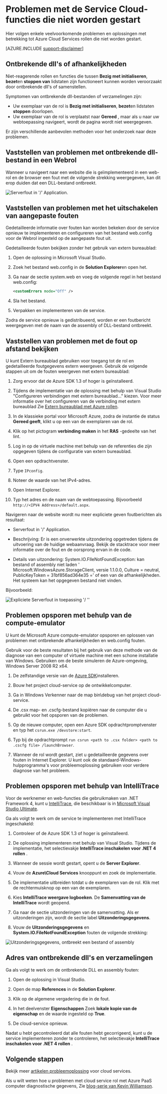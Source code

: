 <properties
   pageTitle="Problemen oplossen met functies die niet worden gestart | Microsoft Azure"
   description="Hier volgen enkele gangbare redenen waarom een rol Cloud-Service niet gestart. Oplossingen voor deze problemen zijn ook beschikbaar."
   services="cloud-services"
   documentationCenter=""
   authors="simonxjx"
   manager="felixwu"
   editor=""
   tags="top-support-issue"/>
<tags
   ms.service="cloud-services"
   ms.devlang="na"
   ms.topic="article"
   ms.tgt_pltfrm="na"
   ms.workload="tbd"
   ms.date="09/02/2016"
   ms.author="v-six" />

# <a name="troubleshoot-cloud-service-roles-that-fail-to-start"></a>Problemen met de Service Cloud-functies die niet worden gestart

Hier volgen enkele veelvoorkomende problemen en oplossingen met betrekking tot Azure Cloud Services rollen die niet worden gestart.

[AZURE.INCLUDE [support-disclaimer](../../includes/support-disclaimer.md)]

## <a name="missing-dlls-or-dependencies"></a>Ontbrekende dll's of afhankelijkheden

Niet-reagerende rollen en functies die tussen **Bezig met initialiseren**, **bezet**en **stoppen van** lidstaten zijn functioneert kunnen worden veroorzaakt door ontbrekende dll's of samenstellen.

Symptomen van ontbrekende dll-bestanden of verzamelingen zijn:

- Uw exemplaar van de rol is **Bezig met initialiseren**, **bezet**en lidstaten **stoppen** doorlopen.
- Uw exemplaar van de rol is verplaatst naar **Gereed** , maar als u naar uw webtoepassing navigeert, wordt de pagina wordt niet weergegeven.

Er zijn verschillende aanbevolen methoden voor het onderzoek naar deze problemen.

## <a name="diagnose-missing-dll-issues-in-a-web-role"></a>Vaststellen van problemen met ontbrekende dll-bestand in een Webrol

Wanneer u navigeert naar een website die is geïmplementeerd in een web-rol en de browser een fout met de volgende strekking weergegeven, kan dit erop duiden dat een DLL-bestand ontbreekt.

![Serverfout in '/' Application.](./media/cloud-services-troubleshoot-roles-that-fail-start/ic503388.png)

## <a name="diagnose-issues-by-turning-off-custom-errors"></a>Vaststellen van problemen met het uitschakelen van aangepaste fouten

Gedetailleerde informatie over fouten kan worden bekeken door de service opnieuw te implementeren en configureren van het bestand web.config voor de Webrol ingesteld op de aangepaste fout uit.

Gedetailleerde fouten bekijken zonder het gebruik van extern bureaublad:

1. Open de oplossing in Microsoft Visual Studio.

2. Zoek het bestand web.config in de **Solution Explorer**en open het.

3. Ga naar de sectie system.web en voeg de volgende regel in het bestand web.config:

    ```xml
    <customErrors mode="Off" />
    ```

4. Sla het bestand.

5. Verpakken en implementeren van de service.

Zodra de service opnieuw is gedistribueerd, worden er een foutbericht weergegeven met de naam van de assembly of DLL-bestand ontbreekt.

## <a name="diagnose-issues-by-viewing-the-error-remotely"></a>Vaststellen van problemen met de fout op afstand bekijken

U kunt Extern bureaublad gebruiken voor toegang tot de rol en gedetailleerde foutgegevens extern weergeven. Gebruik de volgende stappen uit om de fouten weergeven met extern bureaublad:

1. Zorg ervoor dat de Azure SDK 1.3 of hoger is geïnstalleerd.

2. Tijdens de implementatie van de oplossing met behulp van Visual Studio "Configureren verbindingen met extern bureaublad..." kiezen. Voor meer informatie over het configureren van de verbinding met extern bureaublad Zie [Extern bureaublad met Azure rollen](../vs-azure-tools-remote-desktop-roles.md).

3. In de klassieke portal voor Microsoft Azure, zodra de instantie de status **Gereed geeft**, klikt u op een van de exemplaren van de rol.

4. Klik op het pictogram **verbinding maken** in het **RAS** -gedeelte van het lint.

5. Log in op de virtuele machine met behulp van de referenties die zijn opgegeven tijdens de configuratie van extern bureaublad.

6. Open een opdrachtvenster.

7. Type `IPconfig`.

8. Noteer de waarde van het IPv4-adres.

9. Open Internet Explorer.

10. Typ het adres en de naam van de webtoepassing. Bijvoorbeeld `http://<IPV4 Address>/default.aspx`.

Navigeren naar de website wordt nu meer expliciete geven foutberichten als resultaat:

* Serverfout in '/' Application.

* Beschrijving: Er is een onverwerkte uitzondering opgetreden tijdens de uitvoering van de huidige webaanvraag. Bekijk de stacktrace voor meer informatie over de fout en de oorsprong ervan in de code.

* Details van uitzondering: System.IO.FIleNotFoundException: kan bestand of assembly niet laden ' Microsoft.WindowsAzure.StorageClient, versie 1.1.0.0, Culture = neutral, PublicKeyToken = 31bf856ad364e35 =' of een van de afhankelijkheden. Het systeem kan het opgegeven bestand niet vinden.

Bijvoorbeeld:

![Expliciete Serverfout in toepassing '/ ''](./media/cloud-services-troubleshoot-roles-that-fail-start/ic503389.png)

## <a name="diagnose-issues-by-using-the-compute-emulator"></a>Problemen opsporen met behulp van de compute-emulator

U kunt de Microsoft Azure compute-emulator opsporen en oplossen van problemen met ontbrekende afhankelijkheden en web.config fouten.

Gebruik voor de beste resultaten bij het gebruik van deze methode van de diagnose van een computer of virtuele machine met een schone installatie van Windows. Gebruiken om de beste simuleren de Azure-omgeving, Windows Server 2008 R2 x64.

1. De zelfstandige versie van de [Azure SDK](https://azure.microsoft.com/downloads/)installeren.

2. Bouw het project cloud-service op de ontwikkelcomputer.

3. Ga in Windows Verkenner naar de map bin\debug van het project cloud-service.

4. De .csx map- en .cscfg-bestand kopiëren naar de computer die u gebruikt voor het opsporen van de problemen.

5. Op de nieuwe computer, open een Azure SDK opdrachtpromptvenster en typ het `csrun.exe /devstore:start`.

6. Typ bij de opdrachtprompt `run csrun <path to .csx folder> <path to .cscfg file> /launchBrowser`.

7. Wanneer de rol wordt gestart, ziet u gedetailleerde gegevens over fouten in Internet Explorer. U kunt ook de standaard-Windows-hulpprogramma's voor probleemoplossing gebruiken voor verdere diagnose van het probleem.

## <a name="diagnose-issues-by-using-intellitrace"></a>Problemen opsporen met behulp van IntelliTrace

Voor de werknemer en web-functies die gebruikmaken van .NET Framework 4, kunt u [IntelliTrace](https://msdn.microsoft.com/library/dd264915.aspx), die beschikbaar is in [Microsoft Visual Studio Ultimate](https://www.visualstudio.com/products/visual-studio-ultimate-with-MSDN-vs).

Ga als volgt te werk om de service te implementeren met IntelliTrace ingeschakeld:

1. Controleer of de Azure SDK 1.3 of hoger is geïnstalleerd.

2. De oplossing implementeren met behulp van Visual Studio. Tijdens de implementatie, het selectievakje **IntelliTrace inschakelen voor .NET 4 rollen** .

3. Wanneer de sessie wordt gestart, opent u de **Server Explorer**.

4. Vouw de **Azure\\Cloud Services** knooppunt en zoek de implementatie.

5. De implementatie uitbreiden totdat u de exemplaren van de rol. Klik met de rechtermuisknop op een van de exemplaren.

6. Kies **IntelliTrace weergave logboeken**. De **Samenvatting van de IntelliTrace** wordt geopend.

7. Ga naar de sectie uitzonderingen van de samenvatting. Als er uitzonderingen zijn, wordt de sectie label **Uitzonderingsgegevens**.

8. Vouw de **Uitzonderingsgegevens** en **System.IO.FileNotFoundException** fouten de volgende strekking:

![Uitzonderingsgegevens, ontbreekt een bestand of assembly](./media/cloud-services-troubleshoot-roles-that-fail-start/ic503390.png)

## <a name="address-missing-dlls-and-assemblies"></a>Adres van ontbrekende dll's en verzamelingen

Ga als volgt te werk om de ontbrekende DLL en assembly fouten:

1. Open de oplossing in Visual Studio.

2. Open de map **References** in de **Solution Explorer**.

3. Klik op de algemene vergadering die in de fout.

4. In het deelvenster **Eigenschappen** Zoek **lokale kopie van de eigenschap** en de waarde ingesteld op **True**.

5. De cloud-service opnieuw.

Nadat u hebt gecontroleerd dat alle fouten hebt gecorrigeerd, kunt u de service implementeren zonder te controleren, het selectievakje **IntelliTrace inschakelen voor .NET 4 rollen** .

## <a name="next-steps"></a>Volgende stappen

Bekijk meer [artikelen probleemoplossing](https://azure.microsoft.com/documentation/articles/?tag=top-support-issue&product=cloud-services) voor cloud services.

Als u wilt weten hoe u problemen met cloud service rol met Azure PaaS computer diagnostische gegevens, Zie [blog-serie van Kevin Williamson](http://blogs.msdn.com/b/kwill/archive/2013/08/09/windows-azure-paas-compute-diagnostics-data.aspx).
